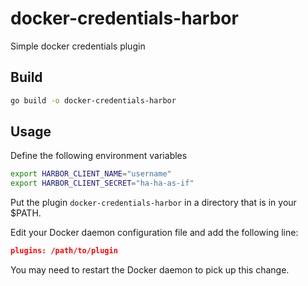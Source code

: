 # docker-credentials-harbor

Simple docker credentials plugin

## Build

```bash
go build -o docker-credentials-harbor
```

## Usage

Define the following environment variables

```bash
export HARBOR_CLIENT_NAME="username"
export HARBOR_CLIENT_SECRET="ha-ha-as-if"
```

Put the plugin `docker-credentials-harbor` in a directory that is in your $PATH.

Edit your Docker daemon configuration file and add the following line:

```json
plugins: /path/to/plugin
```

You may need to restart the Docker daemon to pick up this change.
